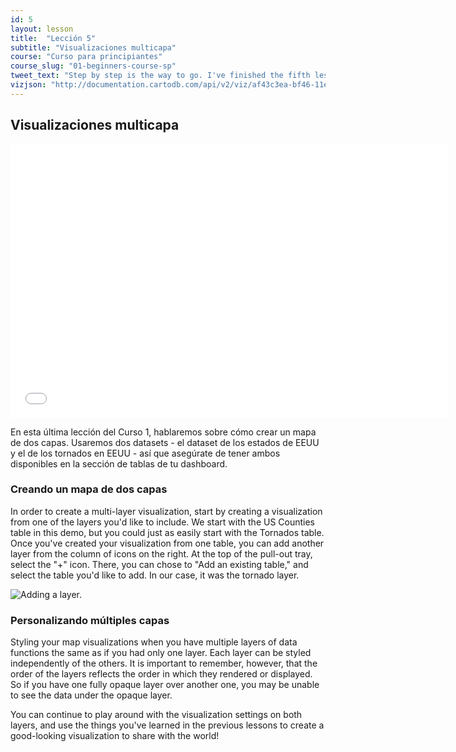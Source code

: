 ```yaml
---
id: 5
layout: lesson
title:  "Lección 5"
subtitle: "Visualizaciones multicapa"
course: "Curso para principiantes"
course_slug: "01-beginners-course-sp"
tweet_text: "Step by step is the way to go. I've finished the fifth lesson of the map academy. Check it out"
vizjson: "http://documentation.cartodb.com/api/v2/viz/af43c3ea-bf46-11e3-8153-0edbca4b5057/viz.json"
---
```


## Visualizaciones multicapa

<p><iframe src="//player.vimeo.com/video/81059818?byline=0" width="700" height="438" frameborder="0"> </iframe></p>

En esta última lección del Curso 1, hablaremos sobre cómo crear un mapa de dos capas. Usaremos dos datasets - el dataset de los estados de EEUU y el de los tornados en EEUU - así que asegúrate de tener ambos disponibles en la sección de tablas de tu dashboard.

### Creando un mapa de dos capas

In order to create a multi-layer visualization, start by creating a visualization from one of the layers you'd like to include. We start with the US Counties table in this demo, but you could just as easily start with the Tornados table. Once you've created your visualization from one table, you can add another layer from the column of icons on the right. At the top of the pull-out tray, select the "+" icon. There, you can chose to "Add an existing table," and select the table you'd like to add. In our case, it was the tornado layer.

![Adding a layer.]({{site.baseurl}}/img/course1/lesson5/addlayer.png)

### Personalizando múltiples capas

Styling your map visualizations when you have multiple layers of data functions the same as if you had only one layer. Each layer can be styled independently of the others. It is important to remember, however, that the order of the layers reflects the order in which they rendered or displayed. So if you have one fully opaque layer over another one, you may be unable to see the data under the opaque layer. 

You can continue to play around with the visualization settings on both layers, and use the things you've learned in the previous lessons to create a good-looking visualization to share with the world!





